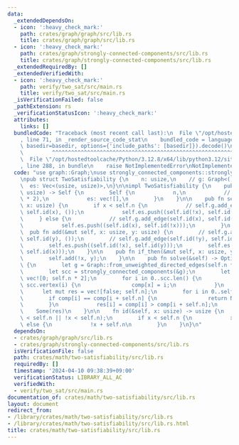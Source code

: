 ```yaml
---
data:
  _extendedDependsOn:
  - icon: ':heavy_check_mark:'
    path: crates/graph/graph/src/lib.rs
    title: crates/graph/graph/src/lib.rs
  - icon: ':heavy_check_mark:'
    path: crates/graph/strongly-connected-components/src/lib.rs
    title: crates/graph/strongly-connected-components/src/lib.rs
  _extendedRequiredBy: []
  _extendedVerifiedWith:
  - icon: ':heavy_check_mark:'
    path: verify/two_sat/src/main.rs
    title: verify/two_sat/src/main.rs
  _isVerificationFailed: false
  _pathExtension: rs
  _verificationStatusIcon: ':heavy_check_mark:'
  attributes:
    links: []
  bundledCode: "Traceback (most recent call last):\n  File \"/opt/hostedtoolcache/Python/3.12.8/x64/lib/python3.12/site-packages/onlinejudge_verify/documentation/build.py\"\
    , line 71, in _render_source_code_stat\n    bundled_code = language.bundle(stat.path,\
    \ basedir=basedir, options={'include_paths': [basedir]}).decode()\n          \
    \         ^^^^^^^^^^^^^^^^^^^^^^^^^^^^^^^^^^^^^^^^^^^^^^^^^^^^^^^^^^^^^^^^^^^^^^^^^^^^^^^^^\n\
    \  File \"/opt/hostedtoolcache/Python/3.12.8/x64/lib/python3.12/site-packages/onlinejudge_verify/languages/rust.py\"\
    , line 288, in bundle\n    raise NotImplementedError\nNotImplementedError\n"
  code: "use graph::Graph;\nuse strongly_connected_components::strongly_connected_components;\n\
    \npub struct TwoSatisfiability {\n    n: usize,\n    // g: Graph<(), ()>,\n  \
    \  es: Vec<(usize, usize)>,\n}\n\nimpl TwoSatisfiability {\n    pub fn new(n:\
    \ usize) -> Self {\n        Self {\n            n,\n            // g: Graph::new(n\
    \ * 2),\n            es: vec![],\n        }\n    }\n\n    pub fn set(&mut self,\
    \ x: usize) {\n        if x < self.n {\n            // self.g.add_edge(self.id(!x),\
    \ self.id(x), ());\n            self.es.push((self.id(!x), self.id(x)));\n   \
    \     } else {\n            // self.g.add_edge(self.id(x), self.id(!x), ());\n\
    \            self.es.push((self.id(x), self.id(!x)));\n        }\n    }\n\n  \
    \  pub fn add(&mut self, x: usize, y: usize) {\n        // self.g.add_edge(self.id(!x),\
    \ self.id(y), ());\n        // self.g.add_edge(self.id(!y), self.id(x), ());\n\
    \        self.es.push((self.id(!x), self.id(y)));\n        self.es.push((self.id(!y),\
    \ self.id(x)));\n    }\n\n    pub fn if_then(&mut self, x: usize, y: usize) {\n\
    \        self.add(!x, y);\n    }\n\n    pub fn solve(&self) -> Option<Vec<bool>>\
    \ {\n        let g = Graph::from_unweighted_directed_edges(self.n * 2, &self.es);\n\
    \        let scc = strongly_connected_components(&g);\n        let mut comp =\
    \ vec![0; self.n * 2];\n        for i in 0..scc.len() {\n            for &x in\
    \ scc.vertex(i) {\n                comp[x] = i;\n            }\n        }\n  \
    \      let mut res = vec![false; self.n];\n        for i in 0..self.n {\n    \
    \        if comp[i] == comp[i + self.n] {\n                return None;\n    \
    \        }\n            res[i] = comp[i] > comp[i + self.n];\n        }\n    \
    \    Some(res)\n    }\n\n    fn id(&self, x: usize) -> usize {\n        assert!(x\
    \ < self.n || !x < self.n);\n        if x < self.n {\n            x\n        }\
    \ else {\n            !x + self.n\n        }\n    }\n}\n"
  dependsOn:
  - crates/graph/graph/src/lib.rs
  - crates/graph/strongly-connected-components/src/lib.rs
  isVerificationFile: false
  path: crates/math/two-satisfiability/src/lib.rs
  requiredBy: []
  timestamp: '2024-04-10 09:38:39+09:00'
  verificationStatus: LIBRARY_ALL_AC
  verifiedWith:
  - verify/two_sat/src/main.rs
documentation_of: crates/math/two-satisfiability/src/lib.rs
layout: document
redirect_from:
- /library/crates/math/two-satisfiability/src/lib.rs
- /library/crates/math/two-satisfiability/src/lib.rs.html
title: crates/math/two-satisfiability/src/lib.rs
---
```

